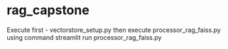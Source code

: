 # rag_capstone
Execute  first - vectorstore_setup.py
then execute processor_rag_faiss.py using command streamlit run processor_rag_faiss.py
